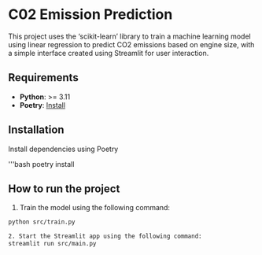 # C02 Emission Prediction

This project uses the ‘scikit-learn’ library to train a machine learning model using linear regression to predict CO2 emissions based on engine size, with a simple interface created using Streamlit for user interaction.

## Requirements

- **Python**: >= 3.11
- **Poetry**: [Install](https://python-poetry.org/docs/#installation)

## Installation

Install dependencies using Poetry

'''bash
poetry install

## How to run the project

1. Train the model using the following command:

```bash
python src/train.py

2. Start the Streamlit app using the following command:
streamlit run src/main.py